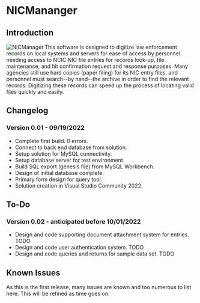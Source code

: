 # NICMananger

## Introduction
<img align="left" src="https://raw.githubusercontent.com/exteran/nicmanager/main/img/nicmanager_queryform.jpg" alt="NICManager">This software is designed to digitize law enforcement records on local systems and servers for ease of access by personnel needing access to NCIC NIC file entries for records look-up, file maintenance, and hit confirmation request and response purposes. Many agencies still use hard copies (paper filing) for its NIC entry files, and personnel must search--by hand--the archive in order to find the relevant records. Digitizing these records can speed up the process of locating valid files quickly and easily.

## Changelog

### Version 0.01 - 09/19/2022
- Complete first build. 0 errors.
- Connect to back end database from solution.
- Setup solution for MySQL connectivity.
- Setup database server for test environment.
- Build SQL export (genesis file) from MySQL Workbench.
- Design of initial database complete.
- Primary form design for query tool.
- Solution creation in Visual Studio Community 2022.

## To-Do

### Version 0.02 - anticipated before 10/01/2022
- Design and code supporting document attachment system for entries. TODO
- Design and code user authentication system. TODO
- Design and code queries and returns for sample data set. TODO

## Known Issues
As this is the first release, many issues are known and too numerous to list here. This will be refined as time goes on.
